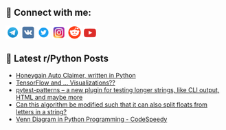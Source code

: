 ## 🔎 Connect with me:
[<img src="https://github.com/bullbesh/bullbesh/blob/main/images/Telegram.png" width="32" height="32" />](https://t.me/bullbesh)
[<img src="https://github.com/bullbesh/bullbesh/blob/main/images/VK.png" width="32" height="32" />](https://vk.com/bullbesh)
[<img src="https://github.com/bullbesh/bullbesh/blob/main/images/Twitter.png" width="32" height="32" />](https://twitter.com/bullbesh1)
[<img src="https://github.com/bullbesh/bullbesh/blob/main/images/Instagram.png" width="32" height="32" />](https://www.instagram.com/bullbesh)
[<img src="https://github.com/bullbesh/bullbesh/blob/main/images/Reddit.png" width="32" height="32" />](https://www.reddit.com/user/bullbesh)
[<img src="https://github.com/bullbesh/bullbesh/blob/main/images/YouTube.png" width="32" height="32" />](https://www.youtube.com/channel/UCtfjRs6uzgq5mfm8S06WTcg)

## 📕 Latest r/Python Posts
<!-- BLOG-POST-LIST:START -->
- [Honeygain Auto Claimer, written in Python](https://www.reddit.com/r/Python/comments/17xryos/honeygain_auto_claimer_written_in_python/)
- [TensorFlow and ... Visualizations??](https://www.reddit.com/r/Python/comments/17xrib7/tensorflow_and_visualizations/)
- [pytest-patterns – a new plugin for testing longer strings, like CLI output, HTML and maybe more](https://www.reddit.com/r/Python/comments/17xrheu/pytestpatterns_a_new_plugin_for_testing_longer/)
- [Can this algorithm be modified such that it can also split floats from letters in a string?](https://www.reddit.com/r/Python/comments/17xhdeh/can_this_algorithm_be_modified_such_that_it_can/)
- [Venn Diagram in Python Programming - CodeSpeedy](https://www.reddit.com/r/Python/comments/17xgt70/venn_diagram_in_python_programming_codespeedy/)
<!-- BLOG-POST-LIST:END -->
